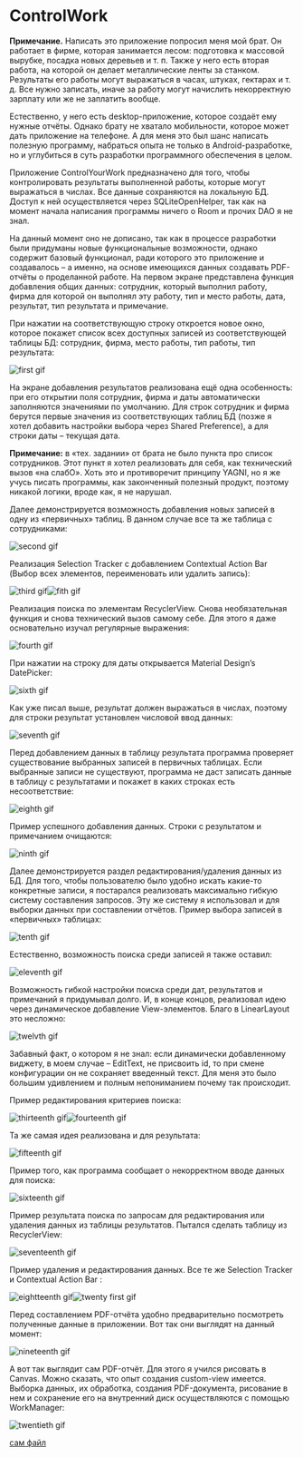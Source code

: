 # ControlWork
**Примечание.** Написать это приложение попросил меня мой брат. Он работает в фирме, которая занимается лесом: подготовка к массовой вырубке, посадка новых деревьев и т. п. Также у него есть вторая работа, на которой он делает металлические ленты за станком. Результаты его работы могут выражаться в часах, штуках, гектарах и т. д. Все нужно записать, иначе за работу могут начислить некорректную зарплату или же не заплатить вообще.

Естественно, у него есть desktop-приложение, которое создаёт ему нужные отчёты. Однако брату не хватало мобильности, которое может дать приложение на телефоне. А для меня это был шанс написать полезную программу, набраться опыта не только в Android-разработке, но и углубиться в суть разработки программного обеспечения в целом.

Приложение ControlYourWork предназначено для того, чтобы контролировать результаты выполненной работы, которые могут выражаться в числах. Все данные сохраняются на локальную БД. Доступ к ней осуществляется через SQLiteOpenHelper, так как на момент начала написания программы ничего о Room и прочих DAO я не знал.

На данный момент оно не дописано, так как в процессе разработки были придуманы новые функциональные возможности, однако содержит базовый функционал, ради которого это приложение и создавалось – а именно, на основе имеющихся данных создавать PDF-отчёты о проделанной работе.
На первом экране представлена функция добавления общих данных: сотрудник, который выполнил работу, фирма для которой он выполнял эту работу, тип и место работы, дата, результат, тип результата и примечание.

При нажатии на соответствующую строку откроется новое окно, которое покажет список всех доступных записей из соответствующей таблицы БД: сотрудник, фирма, место работы, тип работы, тип результата:

![first gif](https://github.com/AbdullinAlbert/ControlWork/blob/develop/description/1.gif)

На экране добавления результатов реализована ещё одна особенность: при его открытии поля сотрудник, фирма и даты автоматически заполняются значениями по умолчанию. Для строк сотрудник и фирма берутся первые значения из соответствующих таблиц БД (позже я хотел добавить настройки выбора через Shared Preference), а для строки даты – текущая дата.

**Примечание:** в «тех. задании» от брата не было пункта про список сотрудников. Этот пункт я хотел реализовать для себя, как технический вызов «на слабО». Хоть это и противоречит принципу YAGNI, но я же учусь писать программы, как законченный полезный продукт, поэтому никакой логики, вроде как, я не нарушал. 

Далее демонстрируется возможность добавления новых записей в одну из «первичных» таблиц. В данном случае все та же таблица с сотрудниками:

![second gif](https://github.com/AbdullinAlbert/ControlWork/blob/develop/description/2.gif)

Реализация Selection Tracker с добавлением Contextual Action Bar (Выбор всех элементов, переименовать или удалить запись):

![third gif](https://github.com/AbdullinAlbert/ControlWork/blob/develop/description/3.gif)![fith gif](https://github.com/AbdullinAlbert/ControlWork/blob/develop/description/5.gif)

Реализация поиска по элементам RecyclerView. Снова необязательная функция и снова технический вызов самому себе. Для этого я даже основательно изучал регулярные выражения:

![fourth gif](https://github.com/AbdullinAlbert/ControlWork/blob/develop/description/4.gif)

При нажатии на строку для даты открывается Material Design’s DatePicker:

![sixth gif](https://github.com/AbdullinAlbert/ControlWork/blob/develop/description/6.gif)

Как уже писал выше, результат должен выражаться в числах, поэтому для строки результат установлен числовой ввод данных:

![seventh gif](https://github.com/AbdullinAlbert/ControlWork/blob/develop/description/7.gif)

Перед добавлением данных в таблицу результата программа проверяет существование выбранных записей в первичных таблицах. Если выбранные записи не существуют, программа не даст записать данные в таблицу с результатами и покажет в каких строках есть несоответствие:

![eighth gif](https://github.com/AbdullinAlbert/ControlWork/blob/develop/description/8.gif)

Пример успешного добавления данных. Строки с результатом и примечанием очищаются:

![ninth gif](https://github.com/AbdullinAlbert/ControlWork/blob/develop/description/9.gif)

Далее демонстрируется раздел редактирования/удаления данных из БД. Для того, чтобы пользователю было удобно искать какие-то конкретные записи, я постарался реализовать максимально гибкую систему составления запросов. Эту же систему я использовал и для выборки данных при составлении отчётов. Пример выбора записей в «первичных» таблицах:

![tenth gif](https://github.com/AbdullinAlbert/ControlWork/blob/develop/description/10.gif)
 
Естественно, возможность поиска среди записей я также оставил:

![eleventh gif](https://github.com/AbdullinAlbert/ControlWork/blob/develop/description/11.gif)

Возможность гибкой настройки поиска среди дат, результатов и примечаний я придумывал долго. И, в конце концов, реализовал идею через динамическое добавление View-элементов. Благо в LinearLayout это несложно:

![twelvth gif](https://github.com/AbdullinAlbert/ControlWork/blob/develop/description/12.gif)

Забавный факт, о котором я не знал: если динамически добавленному виджету, в моем случае – EditText, не присвоить id, то при смене конфигурации он не сохраняет введенный текст. Для меня это было большим удивлением и полным непониманием почему так происходит.

Пример редактирования критериев поиска:

![thirteenth gif](https://github.com/AbdullinAlbert/ControlWork/blob/develop/description/13.gif)![fourteenth gif](https://github.com/AbdullinAlbert/ControlWork/blob/develop/description/14.gif)

Та же самая идея реализована и для результата:

![fifteenth gif](https://github.com/AbdullinAlbert/ControlWork/blob/develop/description/15.gif)

Пример того, как программа сообщает о некорректном вводе данных для поиска:

![sixteenth gif](https://github.com/AbdullinAlbert/ControlWork/blob/develop/description/16.gif)

Пример результата поиска по запросам для редактирования или удаления данных из таблицы результатов. Пытался сделать таблицу из RecyclerView:

![seventeenth gif](https://github.com/AbdullinAlbert/ControlWork/blob/develop/description/17.gif)

Пример удаления и редактирования данных. Все те же Selection Tracker и Contextual Action Bar :

![eightteenth gif](https://github.com/AbdullinAlbert/ControlWork/blob/develop/description/18.gif)![twenty first gif](https://github.com/AbdullinAlbert/ControlWork/blob/develop/description/21.gif)

Перед составлением PDF-отчёта удобно предварительно посмотреть полученные данные в приложении. Вот так они выглядят на данный момент:

![nineteenth gif](https://github.com/AbdullinAlbert/ControlWork/blob/develop/description/19.gif)

А вот так выглядит сам PDF-отчёт. Для этого я учился рисовать в Canvas. Можно сказать, что опыт создания custom-view имеется. Выборка данных, их обработка, создания PDF-документа, рисование в нем и сохранение его на внутренний диск осуществляются с помощью WorkManager:

![twentieth gif](https://github.com/AbdullinAlbert/ControlWork/blob/develop/description/20.gif)

[сам файл](https://github.com/AbdullinAlbert/ControlWork/blob/develop/description/1620634767418.pdf)


